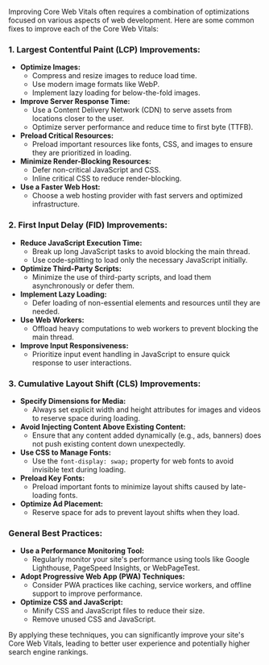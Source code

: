 Improving Core Web Vitals often requires a combination of optimizations focused on various aspects of web development. Here are some common fixes to improve each of the Core Web Vitals:

### 1. **Largest Contentful Paint (LCP) Improvements:**
   - **Optimize Images:**
     - Compress and resize images to reduce load time.
     - Use modern image formats like WebP.
     - Implement lazy loading for below-the-fold images.
   - **Improve Server Response Time:**
     - Use a Content Delivery Network (CDN) to serve assets from locations closer to the user.
     - Optimize server performance and reduce time to first byte (TTFB).
   - **Preload Critical Resources:**
     - Preload important resources like fonts, CSS, and images to ensure they are prioritized in loading.
   - **Minimize Render-Blocking Resources:**
     - Defer non-critical JavaScript and CSS.
     - Inline critical CSS to reduce render-blocking.
   - **Use a Faster Web Host:**
     - Choose a web hosting provider with fast servers and optimized infrastructure.

### 2. **First Input Delay (FID) Improvements:**
   - **Reduce JavaScript Execution Time:**
     - Break up long JavaScript tasks to avoid blocking the main thread.
     - Use code-splitting to load only the necessary JavaScript initially.
   - **Optimize Third-Party Scripts:**
     - Minimize the use of third-party scripts, and load them asynchronously or defer them.
   - **Implement Lazy Loading:**
     - Defer loading of non-essential elements and resources until they are needed.
   - **Use Web Workers:**
     - Offload heavy computations to web workers to prevent blocking the main thread.
   - **Improve Input Responsiveness:**
     - Prioritize input event handling in JavaScript to ensure quick response to user interactions.

### 3. **Cumulative Layout Shift (CLS) Improvements:**
   - **Specify Dimensions for Media:**
     - Always set explicit width and height attributes for images and videos to reserve space during loading.
   - **Avoid Injecting Content Above Existing Content:**
     - Ensure that any content added dynamically (e.g., ads, banners) does not push existing content down unexpectedly.
   - **Use CSS to Manage Fonts:**
     - Use the `font-display: swap;` property for web fonts to avoid invisible text during loading.
   - **Preload Key Fonts:**
     - Preload important fonts to minimize layout shifts caused by late-loading fonts.
   - **Optimize Ad Placement:**
     - Reserve space for ads to prevent layout shifts when they load.

### General Best Practices:
   - **Use a Performance Monitoring Tool:**
     - Regularly monitor your site's performance using tools like Google Lighthouse, PageSpeed Insights, or WebPageTest.
   - **Adopt Progressive Web App (PWA) Techniques:**
     - Consider PWA practices like caching, service workers, and offline support to improve performance.
   - **Optimize CSS and JavaScript:**
     - Minify CSS and JavaScript files to reduce their size.
     - Remove unused CSS and JavaScript.

By applying these techniques, you can significantly improve your site's Core Web Vitals, leading to better user experience and potentially higher search engine rankings.